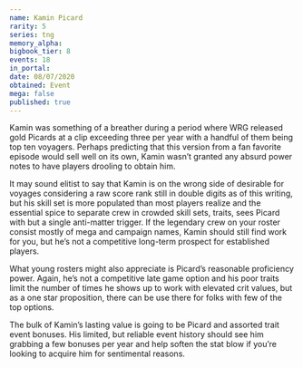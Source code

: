 ```yaml
---
name: Kamin Picard
rarity: 5
series: tng
memory_alpha:
bigbook_tier: 8
events: 18
in_portal:
date: 08/07/2020
obtained: Event
mega: false
published: true
---
```


Kamin was something of a breather during a period where WRG released gold Picards at a clip exceeding three per year with a handful of them being top ten voyagers. Perhaps predicting that this version from a fan favorite episode would sell well on its own, Kamin wasn’t granted any absurd power notes to have players drooling to obtain him.

It may sound elitist to say that Kamin is on the wrong side of desirable for voyages considering a raw score rank still in double digits as of this writing, but his skill set is more populated than most players realize and the essential spice to separate crew in crowded skill sets, traits, sees Picard with but a single anti-matter trigger. If the legendary crew on your roster consist mostly of mega and campaign names, Kamin should still find work for you, but he’s not a competitive long-term prospect for established players.

What young rosters might also appreciate is Picard’s reasonable proficiency power. Again, he’s not a competitive late game option and his poor traits limit the number of times he shows up to work with elevated crit values, but as a one star proposition, there can be use there for folks with few of the top options. 

The bulk of Kamin’s lasting value is going to be Picard and assorted trait event bonuses. His limited, but reliable event history should see him grabbing a few bonuses per year and help soften the stat blow if you’re looking to acquire him for sentimental reasons.
